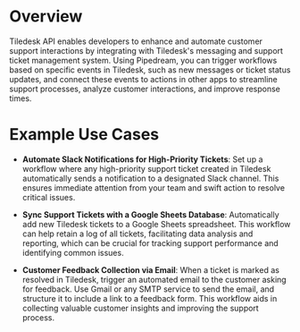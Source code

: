 # Overview

Tiledesk API enables developers to enhance and automate customer support interactions by integrating with Tiledesk's messaging and support ticket management system. Using Pipedream, you can trigger workflows based on specific events in Tiledesk, such as new messages or ticket status updates, and connect these events to actions in other apps to streamline support processes, analyze customer interactions, and improve response times.

# Example Use Cases

- **Automate Slack Notifications for High-Priority Tickets**: Set up a workflow where any high-priority support ticket created in Tiledesk automatically sends a notification to a designated Slack channel. This ensures immediate attention from your team and swift action to resolve critical issues.

- **Sync Support Tickets with a Google Sheets Database**: Automatically add new Tiledesk tickets to a Google Sheets spreadsheet. This workflow can help retain a log of all tickets, facilitating data analysis and reporting, which can be crucial for tracking support performance and identifying common issues.

- **Customer Feedback Collection via Email**: When a ticket is marked as resolved in Tiledesk, trigger an automated email to the customer asking for feedback. Use Gmail or any SMTP service to send the email, and structure it to include a link to a feedback form. This workflow aids in collecting valuable customer insights and improving the support process.
